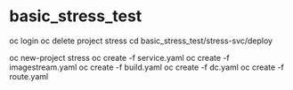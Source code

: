 # basic_stress_test
oc login
oc delete project stress
cd basic_stress_test/stress-svc/deploy

oc new-project stress
oc create -f service.yaml
oc create -f imagestream.yaml
oc create -f build.yaml
oc create -f dc.yaml
oc create -f route.yaml
